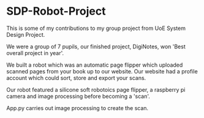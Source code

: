 # SDP-Robot-Project
This is some of my contributions to my group project from UoE System Design Project.

We were a group of 7 pupils, our finished project, DigiNotes, won 'Best overall project in year'.

We built a robot which was an automatic page flipper which uploaded scanned pages from your book up to our website. Our website had a profile account which could sort, store and export your scans.

Our robot featured a silicone soft robotoics page flipper, a raspberry pi camera and image processing before becoming a 'scan'.

App.py carries out image processing to create the scan.
